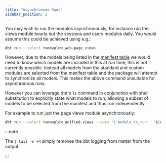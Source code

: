 ```yaml
---
title: "Asynchronous Runs"
sidebar_position: 2
---
```


You may wish to run the modules asynchronously, for instance run the views module hourly but the sessions and users modules daily. You would assume this could be achieved using e.g.:

```bash title="Do not do this"
dbt run --select +snowplow_web.page_views
```

However, due to the models being listed in the [manifest table](/docs/modeling-your-data/modeling-your-data-with-dbt/package-mechanics/manifest-tables/index.md) we would need to know which models are included in this at run time; this is not currently possible. Instead all models from the standard and custom modules are selected from the manifest table and the package will attempt to synchronize all models. This makes the above command unsuitable for asynchronous runs.

However you can leverage dbt's `ls` command in conjunction with shell substitution to explicitly state what models to run, allowing a subset of models to be selected from the manifest and thus run independently.

For example to run just the page views module asynchronously:

```bash title = "Do this instead"
dbt run --select +snowplow_unified.views --vars "{'models_to_run': '$(dbt ls --select +snowplow_unified.views --output name | tail -n +4)'}"
```

:::note

The `| tail -n +4` simply removes the dbt logging front matter from the output

:::
